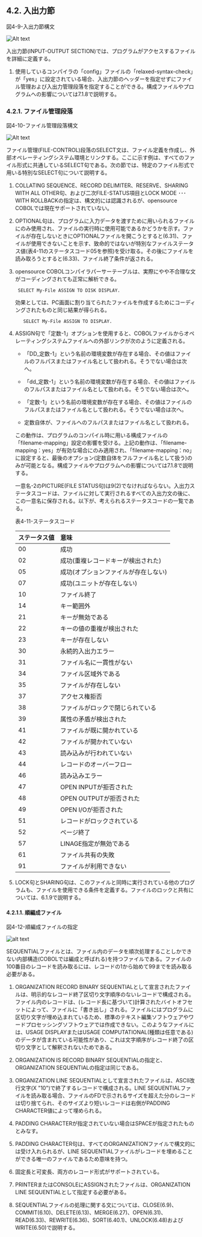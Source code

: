 ## 4.2. 入出力節

図4-9-入出力節構文

![Alt text](Image/4-9.png)

入出力節(INPUT-OUTPUT SECTION)では、プログラムがアクセスするファイルを詳細に定義する。

1. 使用しているコンパイラの「config」ファイルの「relaxed-syntax-check」が「yes」に設定されている場合、入出力節のヘッダーを指定せずにファイル管理および入出力管理段落を指定することができる。構成ファイルやプログラムへの影響については7.1.8で説明する。

### 4.2.1. ファイル管理段落

図4-10-ファイル管理段落構文

![Alt text](Image/4-10.png)

ファイル管理(FILE-CONTROL)段落のSELECT文は、ファイル定義を作成し、外部オペレーティングシステム環境とリンクする。ここに示す例は、すべてのファイル形式に共通しているSELECT句である。次の節では、特定のファイル形式で用いる特別なSELECT句について説明する。

1. COLLATING SEQUENCE、RECORD DELIMITER、RESERVE、SHARING WITH ALL OTHER句、および二次FILE-STATUS項目とLOCK MODE ･･･ WITH ROLLBACKの指定は、構文的には認識されるが、opensource COBOLでは現在サポートされていない。

2. OPTIONAL句は、プログラムに入力データを渡すために用いられるファイルにのみ使用され、ファイルの実行時に使用可能であるかどうかを示す。ファイルが存在しないときにOPTIONALファイルを開こうとすると(6.31)、ファイルが使用できないことを示す、致命的ではないが特別なファイルステータス値(表4-11のステータスコード05を参照)を受け取る。その後にファイルを読み取ろうとすると(6.33)、ファイル終了条件が返される。

3. opensource COBOLコンパイラパーサーテーブルは、実際にやや不合理な文がコーディングされても正常に解析できる。

        SELECT My-File ASSIGN TO DISK DISPLAY.

    効果としては、PC画面に割り当てられたファイルを作成するためにコーディングされたものと同じ結果が得られる。

          SELECT My-File ASSIGN TO DISPLAY.


4. ASSIGN句で「定数-1」オプションを使用すると、COBOLファイルからオペレーティングシステムファイルへの外部リンクが次のように定義される。
 
    - 「DD_定数-1」という名前の環境変数が存在する場合、その値はファイルのフルパスまたはファイル名として扱われる。そうでない場合は次へ。
 
    - 「dd_定数-1」という名前の環境変数が存在する場合、その値はファイルのフルパスまたはファイル名として扱われる。そうでない場合は次へ。

    - 「定数-1」という名前の環境変数が存在する場合、その値はファイルのフルパスまたはファイル名として扱われる。そうでない場合は次へ。

    - 定数自体が、ファイルへのフルパスまたはファイル名として扱われる。
 
    この動作は、プログラムのコンパイル時に用いる構成ファイルの「filename-mapping」設定の影響を受ける。上記の動作は、「filename-mapping：yes」が有効な場合にのみ適用され、「filename-mapping：no」に設定すると、最後のオプション(定数自体をフルファイル名として扱う)のみが可能となる。構成ファイルやプログラムへの影響については7.1.8で説明する。

    一意名-2のPICTURE(FILE STATUS句)は9(2)でなければならない。入出力ステータスコードは、ファイルに対して実行されるすべての入出力文の後に、この一意名に保存される。以下が、考えられるステータスコードの一覧である。
 
    表4-11-ステータスコード

    |ステータス値 | 意味  |
     | :--- | :--- |
     |00 | 成功|
     |02 | 成功(重複レコードキーが検出された)|
     |05 | 成功(オプションファイルが存在しない)|
     |07 | 成功(ユニットが存在しない)|
     |10 |ファイル終了|
     |14 |キー範囲外|
     |21 |キーが無効である|
     |22 |キーの値の重複が検出された|
     |23 |キーが存在しない|
     |30 |永続的入出力エラー|
     |31 |ファイル名に一貫性がない|
     |34 |ファイル区域外である|
     |35 |ファイルが存在しない|
     |37 | アクセス権拒否|
     |38 |ファイルがロックで閉じられている|
     |39 |属性の矛盾が検出された|
     |41 |ファイルが既に開かれている|
     |42 |ファイルが開かれていない|
     |43 |読み込みが行われていない|
     |44 |レコードのオーバーフロー|
     |46 |読み込みエラー|
     |47 |OPEN INPUTが拒否された|
     |48 |OPEN OUTPUTが拒否された|
     |49 |OPEN I/Oが拒否された|
     |51 |レコードがロックされている|
     |52 |ページ終了|
     |57 |LINAGE指定が無効である|
     |61 |ファイル共有の失敗|
     |91| ファイルが利用できない|

5. LOCK句とSHARING句は、このファイルと同時に実行されている他のプログラムも、ファイルを使用できる条件を定義する。ファイルのロックと共有については、6.1.9で説明する。

#### 4.2.1.1. 順編成ファイル

図4-12-順編成ファイルの指定

![alt text](Image/4-12.png)

SEQUENTIALファイルとは、ファイル内のデータを順次処理することしかできない内部構造(COBOLでは編成と呼ばれる)を持つファイルである。ファイルの100番目のレコードを読み取るには、レコードの1から始めて99までを読み取る必要がある。

1. ORGANIZATION RECORD BINARY SEQUENTIALとして宣言されたファイルは、明示的なレコード終了区切り文字順序のないレコードで構成される。ファイル内のレコードは、(レコード長に基づいて)計算されたバイトオフセットによって、ファイルに「書き出し」される。ファイルにはプログラムに区切り文字が埋め込まれているため、標準のテキスト編集ソフトウェアやワードプロセッシングソフトウェアでは作成できない。このようなファイルには、USAGE DISPLAYまたはUSAGE COMPUTATIONAL(種類は任意である)のデータが含まれている可能性があり、これは文字順序がレコード終了の区切り文字として解釈されないためである。

2. ORGANIZATION IS RECORD BINARY SEQUENTIALの指定と、ORGANIZATION SEQUENTIALの指定は同じである。

3. ORGANIZATION LINE SEQUENTIALとして宣言されたファイルは、ASCII改行文字(X "10")で終了するレコードで構成される。LINE SEQUENTIALファイルを読み取る場合、ファイルのFDで示されるサイズを超えた分のレコードは切り捨てられ、そのサイズより短いレコードは右側がPADDING CHARACTER値によって埋められる。

4. PADDING CHARACTERが指定されていない場合はSPACEが指定されたものとみなす。

5. PADDING CHARACTER句は、すべてのORGANIZATIONファイルで構文的には受け入れられるが、LINE SEQUENTIALファイルがレコードを埋めることができる唯一のファイルであるため意味を持つ。

6. 固定長と可変長、両方のレコード形式がサポートされている。

7. PRINTERまたはCONSOLEにASSIGNされたファイルは、ORGANIZATION LINE SEQUENTIALとして指定する必要がある。

8. SEQUENTIALファイルの処理に関する文については、CLOSE(6.9)、COMMIT(6.10)、DELETE(6.13)、MERGE(6.27)、OPEN(6.31)、READ(6.33)、REWRITE(6.36)、SORT(6.40.1)、UNLOCK(6.48)およびWRITE(6.50)で説明する。
